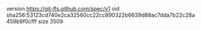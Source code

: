 version https://git-lfs.github.com/spec/v1
oid sha256:53123cd740e2ca32560cc22cc890322b6639d88ac7dda7b22c28a459b9f0cfff
size 3509
